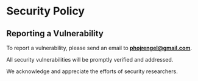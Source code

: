 # Security Policy

## Reporting a Vulnerability

To report a vulnerability, please send an email to **phojrengel@gmail.com**.

All security vulnerabilities will be promptly verified and addressed.

We acknowledge and appreciate the efforts of security researchers.
